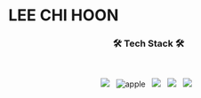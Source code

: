 # LEE CHI HOON


### <h3 align="center"><b>🛠 Tech Stack 🛠</b></h3>
</br>
<p align="center">
<img src="https://img.shields.io/badge/Swift-FA7343?style=for-the-badge&logo=swift&logoColor=white"/></a> &nbsp
<img alt="apple" src ="https://img.shields.io/badge/iOS-FFFFFF?&style=for-the-badge&logo=Apple&logoColor=black"/> &nbsp
<img src="https://img.shields.io/badge/Java-ED8B00?style=for-the-badge&logo=java&logoColor=white"/></a> &nbsp
<img src="https://img.shields.io/badge/mysql-4479A1?style=for-the-badge&logo=nbsp&logoColor=white"/></a> &nbsp
<img src="https://img.shields.io/badge/reactivex-B7178C?style=for-the-badge&logo=B7178C&logoColor=white"/></a> &nbsp
<!--
**logicHoon-bit/logicHoon-bit** is a ✨ _special_ ✨ repository because its `README.md` (this file) appears on your GitHub profile.

Here are some ideas to get you started:

- 🔭 I’m currently working on ...
- 🌱 I’m currently learning ...
- 👯 I’m looking to collaborate on ...
- 🤔 I’m looking for help with ...
- 💬 Ask me about ...
- 📫 How to reach me: ...
- 😄 Pronouns: ...
- ⚡ Fun fact: ...
-->
